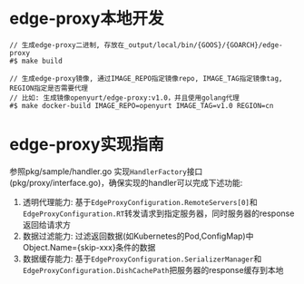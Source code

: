 # edge-proxy本地开发

```
// 生成edge-proxy二进制, 存放在_output/local/bin/{GOOS}/{GOARCH}/edge-proxy
#$ make build

// 生成edge-proxy镜像, 通过IMAGE_REPO指定镜像repo, IMAGE_TAG指定镜像tag, REGION指定是否需要代理
// 比如: 生成镜像openyurt/edge-proxy:v1.0，并且使用golang代理
#$ make docker-build IMAGE_REPO=openyurt IMAGE_TAG=v1.0 REGION=cn
```

# edge-proxy实现指南

参照pkg/sample/handler.go 实现`HandlerFactory`接口(pkg/proxy/interface.go)，确保实现的handler可以完成下述功能:
1. 透明代理能力: 基于`EdgeProxyConfiguration.RemoteServers[0]`和`EdgeProxyConfiguration.RT`转发请求到指定服务器，同时服务器的response返回给请求方
2. 数据过滤能力: 过滤返回数据(如Kubernetes的Pod,ConfigMap)中Object.Name={skip-xxx}条件的数据
3. 数据缓存能力: 基于`EdgeProxyConfiguration.SerializerManager`和`EdgeProxyConfiguration.DishCachePath`把服务器的response缓存到本地
